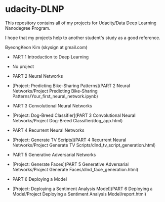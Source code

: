 # udacity-DLNP
This repository contains all of my projects for Udacity/Data Deep Learning Nanodegree Program.

I hope that my projects help to another student's study as a good reference.

ByeongKeon Kim (skysign at gmail.com)

* PART 1 Introduction to Deep Learning
* No project



* PART 2 Neural Networks
* [Project: Predicting Bike-Sharing Patterns](PART 2 Neural Networks/Project Predicting Bike-Sharing Patterns/Your_first_neural_network.ipynb)



* PART 3 Convolutional Neural Networks
* [Project: Dog-Breed Classifier](PART 3 Convolutional Neural Networks/Project Dog-Breed Classifier/dog_app.html)



* PART 4 Recurrent Neural Networks
* [Project: Generate TV Scripts](PART 4 Recurrent Neural Networks/Project Generate TV Scripts/dlnd_tv_script_generation.html)



* PART 5 Generative Adversarial Networks
* [Project: Generate Faces](PART 5 Generative Adversarial Networks/Project Generate Faces/dlnd_face_generation.html)



* PART 6 Deploying a Model
* [Project: Deploying a Sentiment Analysis Model](PART 6 Deploying a Model/Project Deploying a Sentiment Analysis Model/report.html)

